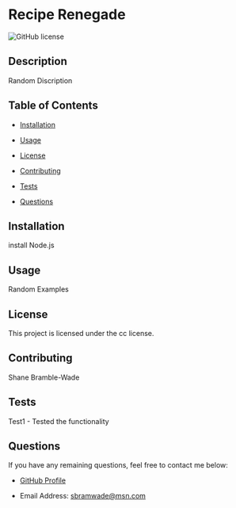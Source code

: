 
# Recipe Renegade

![GitHub license](https://img.shields.io/badge/license-cc-blue.svg)

## Description

Random Discription

## Table of Contents

* [Installation](#installation)
* [Usage](#usage)

* [License](#license)

* [Contributing](#contributing)
* [Tests](#tests)
* [Questions](#questions)

## Installation

install Node.js

## Usage

Random Examples

## License

This project is licensed under the cc license.

## Contributing

Shane Bramble-Wade

## Tests

Test1 - Tested the functionality 

## Questions

If you have any remaining questions, feel free to contact me below:

* [GitHub Profile](https://github.com/shanebramble)

* Email Address: sbramwade@msn.com
